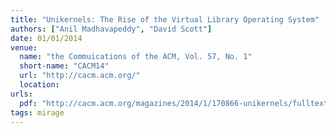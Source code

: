 ```yaml
---
title: "Unikernels: The Rise of the Virtual Library Operating System"
authors: ["Anil Madhavapeddy", "David Scott"]
date: 01/01/2014
venue:
  name: "the Commuications of the ACM, Vol. 57, No. 1"
  short-name: "CACM14"
  url: "http://cacm.acm.org/"
  location:
urls:
  pdf: "http://cacm.acm.org/magazines/2014/1/170866-unikernels/fulltext"
tags: mirage
---
```


